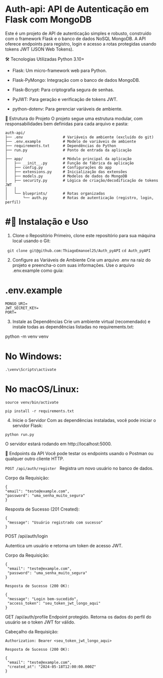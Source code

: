 # Auth-api: API de Autenticação em Flask com MongoDB


Este é um projeto de API de autenticação simples e robusto, construído com o framework Flask e o banco de dados NoSQL MongoDB. A API oferece endpoints para registro, login e acesso a rotas protegidas usando tokens JWT (JSON Web Tokens).

🛠️ Tecnologias Utilizadas
Python 3.10+

* Flask: Um micro-framework web para Python.

* Flask-PyMongo: Integração com o banco de dados MongoDB.

* Flask-Bcrypt: Para criptografia segura de senhas.

* PyJWT: Para geração e verificação de tokens JWT.

* python-dotenv: Para gerenciar variáveis de ambiente.

📂 Estrutura do Projeto
O projeto segue uma estrutura modular, com responsabilidades bem definidas para cada arquivo e pasta:
 ```
auth-api/
├── .env                  # Variáveis de ambiente (excluído do git)
├── .env.example          # Modelo de variáveis de ambiente
├── requirements.txt      # Dependências do Python
├── run.py                # Ponto de entrada da aplicação
│
├── app/                  # Módulo principal da aplicação
│   ├── __init__.py       # Função de fábrica da aplicação
│   ├── config.py         # Configurações do app
│   ├── extensions.py     # Inicialização das extensões
│   ├── models.py         # Modelos de dados do MongoDB
│   ├── security.py       # Lógica de criação/decodificação de tokens JWT
│   │
│   └── blueprints/       # Rotas organizadas
│       └── auth.py       # Rotas de autenticação (registro, login, perfil)
 ```

# #🚀 Instalação e Uso
1. Clone o Repositório
Primeiro, clone este repositório para sua máquina local usando o Git:

` git clone git@github.com:ThiagoEmanoel25/Auth_pyAPI`
`cd Auth_pyAPI`

2. Configure as Variáveis de Ambiente
Crie um arquivo .env na raiz do projeto e preencha-o com suas informações. Use o arquivo .env.example como guia:

# .env.example
  ```
MONGO_URI=
JWT_SECRET_KEY=
PORT=
 ```
3. Instale as Dependências
Crie um ambiente virtual (recomendado) e instale todas as dependências listadas no requirements.txt:

python -m venv venv
# No Windows:
 `.\venv\Scripts\activate `
# No macOS/Linux:
 `source venv/bin/activate `

 `pip install -r requirements.txt `

4. Inicie o Servidor
Com as dependências instaladas, você pode iniciar o servidor Flask:

 `python run.py `

O servidor estará rodando em http://localhost:5000.

🚦 Endpoints da API
Você pode testar os endpoints usando o Postman ou qualquer outro cliente HTTP.

 `POST /api/auth/register `
Registra um novo usuário no banco de dados.

Corpo da Requisição:
  ```
{
  "email": "teste@example.com",
  "password": "uma_senha_muito_segura"
}
 ```

Resposta de Sucesso (201 Created):
 ```
{
  "message": "Usuário registrado com sucesso"
}
 ```
POST /api/auth/login

Autentica um usuário e retorna um token de acesso JWT.

Corpo da Requisição:
 ```
{
  "email": "teste@example.com",
  "password": "uma_senha_muito_segura"
}

Resposta de Sucesso (200 OK):

{
  "message": "Login bem-sucedido",
  "access_token": "seu_token_jwt_longo_aqui"
}
 ```
GET /api/auth/profile
Endpoint protegido. Retorna os dados do perfil do usuário se o token JWT for válido.

Cabeçalho da Requisição:
 ```
Authorization: Bearer <seu_token_jwt_longo_aqui>

Resposta de Sucesso (200 OK):

{
  "email": "teste@example.com",
  "created_at": "2024-05-18T12:00:00.000Z"
}
 
